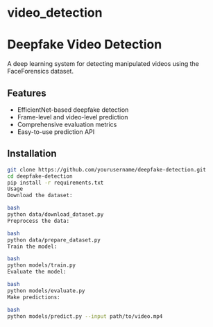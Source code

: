 # video_detection

# Deepfake Video Detection

A deep learning system for detecting manipulated videos using the FaceForensics dataset.

## Features

- EfficientNet-based deepfake detection
- Frame-level and video-level prediction
- Comprehensive evaluation metrics
- Easy-to-use prediction API

## Installation

```bash
git clone https://github.com/yourusername/deepfake-detection.git
cd deepfake-detection
pip install -r requirements.txt
Usage
Download the dataset:

bash
python data/download_dataset.py
Preprocess the data:

bash
python data/prepare_dataset.py
Train the model:

bash
python models/train.py
Evaluate the model:

bash
python models/evaluate.py
Make predictions:

bash
python models/predict.py --input path/to/video.mp4
